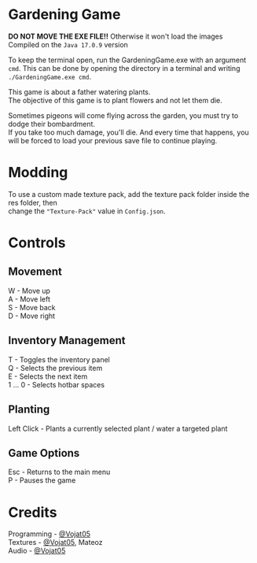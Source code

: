# Gardening Game
<b>DO NOT MOVE THE EXE FILE!!</b> 
Otherwise it won't load the images<br>
Compiled on the <code>Java 17.0.9</code> version

To keep the terminal open, run the GardeningGame.exe with an argument <code>cmd</code>.
This can be done by opening the directory in a terminal and writing <code>./GardeningGame.exe cmd</code>.

This game is about a father watering plants.<br>
The objective of this game is to plant flowers and not let them die.

Sometimes pigeons will come flying across the garden, you must try to dodge their bombardment.<br>
If you take too much damage, you'll die. And every time that happens, you will be forced to load your previous save file to continue playing.<br>

# Modding
To use a custom made texture pack, add the texture pack folder inside the res folder, then <br>
change the <code>"Texture-Pack"</code> value in <code>Config.json</code>.

# Controls

## Movement
W - Move up<br>
A - Move left<br>
S - Move back<br>
D - Move right

## Inventory Management
T - Toggles the inventory panel<br>
Q - Selects the previous item<br>
E - Selects the next item<br>
1 ... 0 - Selects hotbar spaces<br>

## Planting
Left Click - Plants a currently selected plant / water a targeted plant<br>

## Game Options
Esc - Returns to the main menu<br>
P - Pauses the game

# Credits
Programming - <a href="https://github.com/Vojat05">@Vojat05</a><br>
Textures - <a href="https://github.com/Vojat05">@Vojat05</a>, Mateoz<br>
Audio - <a href="https://github.com/Vojat05">@Vojat05</a><br>